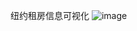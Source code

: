 纽约租房信息可视化
 
![image](https://github.com/user-attachments/assets/a22db6e6-18ed-4b4c-92f3-c1e845cbaf6c)
